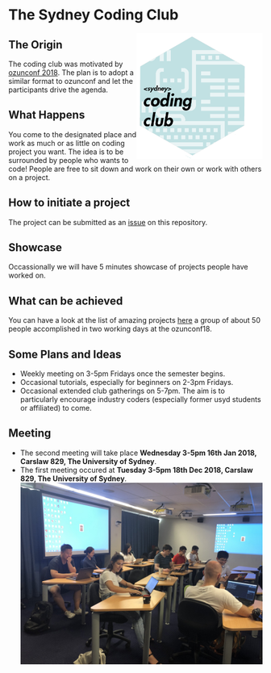 # The Sydney Coding Club 
<img src="img/Logo-SCC_final.png" align="right"  height="250" width="250"/>


## The Origin
The coding club was motivated by
[ozunconf 2018](http://ozunconf18.ropensci.org). The plan is to adopt a similar
format to ozunconf and let the participants drive the agenda. 

## What Happens
You come to the designated place and work as much or as little on coding project you want. The
idea is to be surrounded by people who wants to code! People are free to sit down and work on their own or work with others on a project. 

## How to initiate a project
The project can be
submitted as an [issue](https://github.com/emitanaka/sydneycodingclub/issues)
on this repository. 

## Showcase
Occassionally we will have 5 minutes showcase of projects
people have worked on. 

## What can be achieved
You can have a look at the list of amazing projects
[here](https://github.com/ropensci/ozunconf18/blob/master/content/projects.md)
a group of about 50 people accomplished in two working days at the ozunconf18.

## Some Plans and Ideas 

- Weekly meeting on 3-5pm Fridays once the semester begins.
- Occasional tutorials, especially for beginners on 2-3pm Fridays. 
- Occasional extended club gatherings on 5-7pm. The aim is to particularly encourage industry coders (especially former usyd students or affiliated) to come. 


Meeting
--------

- The second meeting will take place **Wednesday 3-5pm 16th Jan 2018, Carslaw 829, The University of Sydney**.
- The first meeting occured at **Tuesday 3-5pm 18th Dec 2018, Carslaw 829, The
University of Sydney**.
![](img/meeting001.jpg)

